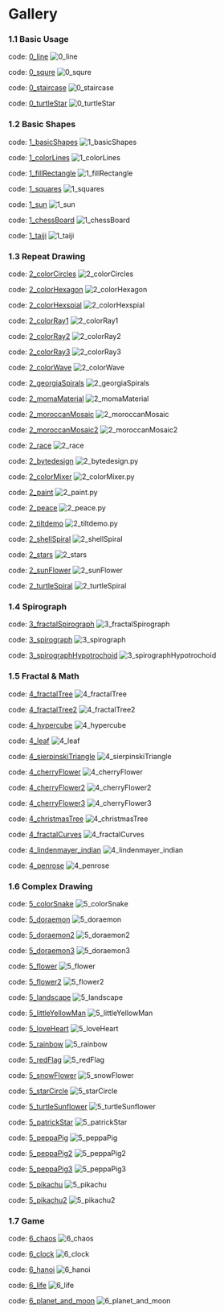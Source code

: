 # Gallery

### 1.1 Basic Usage
code: [0_line](codes/0_line.py)
![0_line](images/0_line.png)

code: [0_squre](codes/0_squre.py)
![0_squre](images/0_squre.png)

code: [0_staircase](codes/0_staircase.py)
![0_staircase](images/0_staircase.png)

code: [0_turtleStar](codes/0_turtleStar.py)
![0_turtleStar](images/0_turtleStar.png)



### 1.2 Basic Shapes
code: [1_basicShapes](codes/1_basicShapes.py)
![1_basicShapes](images/1_basicShapes.png)

code: [1_colorLines](codes/1_colorLines.py)
![1_colorLines](images/1_colorLines.png)

code: [1_fillRectangle](codes/1_fillRectangle.py)
![1_fillRectangle](images/1_fillRectangle.png)

code: [1_squares](codes/1_squares.py)
![1_squares](images/1_squares.png)

code: [1_sun](codes/1_sun.py)
![1_sun](images/1_sun.png)

code: [1_chessBoard](codes/1_chessBoard.py)
![1_chessBoard](images/1_chessBoard.png)

code: [1_taiji](codes/1_taiji.py)
![1_taiji](images/1_taiji.png)



### 1.3 Repeat Drawing
code: [2_colorCircles](codes/2_colorCircles.py)
![2_colorCircles](images/2_colorCircles.png)

code: [2_colorHexagon](codes/2_colorHexagon.py)
![2_colorHexagon](images/2_colorHexagon.png)

code: [2_colorHexspial](codes/2_colorHexspial.py)
![2_colorHexspial](images/2_colorHexspial.png)

code: [2_colorRay1](codes/2_colorRay1.py)
![2_colorRay1](images/2_colorRay1.png)

code: [2_colorRay2](codes/2_colorRay2.py)
![2_colorRay2](images/2_colorRay2.png)

code: [2_colorRay3](codes/2_colorRay3.py)
![2_colorRay3](images/2_colorRay3.png)

code: [2_colorWave](codes/2_colorWave.py)
![2_colorWave](images/2_colorWave.png)

code: [2_georgiaSpirals](codes/2_georgiaSpirals.py)
![2_georgiaSpirals](images/2_georgiaSpirals.png)

code: [2_momaMaterial](codes/2_momaMaterial.py)
![2_momaMaterial](images/2_momaMaterial.png)

code: [2_moroccanMosaic](codes/2_moroccanMosaic.py)
![2_moroccanMosaic](images/2_moroccanMosaic.png)

code: [2_moroccanMosaic2](codes/2_moroccanMosaic2.py)
![2_moroccanMosaic2](images/2_moroccanMosaic2.png)

code: [2_race](codes/2_race.py)
![2_race](images/2_race.png)

code: [2_bytedesign](codes/2_bytedesign.py)
![2_bytedesign.py](images/2_bytedesign.png)

code: [2_colorMixer](codes/2_colorMixer.py)
![2_colorMixer.py](images/2_colorMixer.png)

code: [2_paint](codes/2_paint.py)
![2_paint.py](images/2_paint.png)

code: [2_peace](codes/2_peace.py)
![2_peace.py](images/2_peace.png)

code: [2_tiltdemo](codes/2_tiltdemo.py)
![2_tiltdemo.py](images/2_tiltdemo.png)

code: [2_shellSpiral](codes/2_shellSpiral.py)
![2_shellSpiral](images/2_shellSpiral.png)

code: [2_stars](codes/2_stars.py)
![2_stars](images/2_stars.png)

code: [2_sunFlower](codes/2_sunFlower.py)
![2_sunFlower](images/2_sunFlower.png)

code: [2_turtleSpiral](codes/2_turtleSpiral.py)
![2_turtleSpiral](images/2_turtleSpiral.png)


### 1.4 Spirograph
code: [3_fractalSpirograph](codes/3_fractalSpirograph.py)
![3_fractalSpirograph](images/3_fractalSpirograph.png)

code: [3_spirograph](codes/3_spirograph.py)
![3_spirograph](images/3_spirograph.png)

code: [3_spirographHypotrochoid](codes/3_spirographHypotrochoid.py)
![3_spirographHypotrochoid](images/3_spirographHypotrochoid.png)


### 1.5 Fractal & Math
code: [4_fractalTree](codes/4_fractalTree.py)
![4_fractalTree](images/4_fractalTree.png)

code: [4_fractalTree2](codes/4_fractalTree2.py)
![4_fractalTree2](images/4_fractalTree2.png)

code: [4_hypercube](codes/4_hypercube.py)
![4_hypercube](images/4_hypercube.png)

code: [4_leaf](codes/4_leaf.py)
![4_leaf](images/4_leaf.png)

code: [4_sierpinskiTriangle](codes/4_sierpinskiTriangle.py)
![4_sierpinskiTriangle](images/4_sierpinskiTriangle.png)


code: [4_cherryFlower](codes/4_cherryFlower.py)
![4_cherryFlower](images/4_cherryFlower.png)

code: [4_cherryFlower2](codes/4_cherryFlower2.py)
![4_cherryFlower2](images/4_cherryFlower2.png)

code: [4_cherryFlower3](codes/4_cherryFlower3.py)
![4_cherryFlower3](images/4_cherryFlower3.png)

code: [4_christmasTree](codes/4_christmasTree.py)
![4_christmasTree](images/4_christmasTree.png)


code: [4_fractalCurves](codes/4_fractalCurves.py)
![4_fractalCurves](images/4_fractalCurves.png)

code: [4_lindenmayer_indian](codes/4_lindenmayer_indian.py)
![4_lindenmayer_indian](images/4_lindenmayer_indian.png)

code: [4_penrose](codes/4_penrose.py)
![4_penrose](images/4_penrose.png)


### 1.6 Complex Drawing
code: [5_colorSnake](codes/5_colorSnake.py)
![5_colorSnake](images/5_colorSnake.png)

code: [5_doraemon](codes/5_doraemon.py)
![5_doraemon](images/5_doraemon.png)

code: [5_doraemon2](codes/5_doraemon2.py)
![5_doraemon2](images/5_doraemon2.png)

code: [5_doraemon3](codes/5_doraemon3.py)
![5_doraemon3](images/5_doraemon3.png)

code: [5_flower](codes/5_flower.py)
![5_flower](images/5_flower.png)

code: [5_flower2](codes/5_flower2.py)
![5_flower2](images/5_flower2.png)

code: [5_landscape](codes/5_landscape.py)
![5_landscape](images/5_landscape.png)

code: [5_littleYellowMan](codes/5_littleYellowMan.py)
![5_littleYellowMan](images/5_littleYellowMan.png)

code: [5_loveHeart](codes/5_loveHeart.py)
![5_loveHeart](images/5_loveHeart.png)

code: [5_rainbow](codes/5_rainbow.py)
![5_rainbow](images/5_rainbow.png)

code: [5_redFlag](codes/5_redFlag.py)
![5_redFlag](images/5_redFlag.png)

code: [5_snowFlower](codes/5_snowFlower.py)
![5_snowFlower](images/5_snowFlower.png)

code: [5_starCircle](codes/5_starCircle.py)
![5_starCircle](images/5_starCircle.png)

code: [5_turtleSunflower](codes/5_turtleSunflower.py)
![5_turtleSunflower](images/5_turtleSunflower.png)

code: [5_patrickStar](codes/5_patrickStar.py)
![5_patrickStar](images/5_patrickStar.png)

code: [5_peppaPig](codes/5_peppaPig.py)
![5_peppaPig](images/5_peppaPig.png)

code: [5_peppaPig2](codes/5_peppaPig2.py)
![5_peppaPig2](images/5_peppaPig2.png)

code: [5_peppaPig3](codes/5_peppaPig3.py)
![5_peppaPig3](images/5_peppaPig3.png)

code: [5_pikachu](codes/5_pikachu.py)
![5_pikachu](images/5_pikachu.png)

code: [5_pikachu2](codes/5_pikachu2.py)
![5_pikachu2](images/5_pikachu2.png)


### 1.7 Game

code: [6_chaos](codes/6_chaos.py)
![6_chaos](images/6_chaos.png)

code: [6_clock](codes/6_clock.py)
![6_clock](images/6_clock.png)

code: [6_hanoi](codes/6_hanoi.py)
![6_hanoi](images/6_hanoi.png)

code: [6_life](codes/6_life.py)
![6_life](images/6_life.png)

code: [6_planet_and_moon](codes/6_planet_and_moon.py)
![6_planet_and_moon](images/6_planet_and_moon.png)
